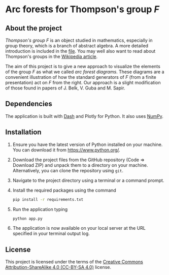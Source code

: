 # Arc forests for Thompson's group $F$

## About the project

*Thompson's group $F$* is an object studied in mathematics, especially in group theory, which is a branch of abstract algebra.
A more detailed introduction is included in the [file](/domain/math-details.md). You may well also want to read about Thompson's groups in the [Wikipedia article](https://en.wikipedia.org/wiki/Thompson_groups).

The aim of this project is to give a new approach to visualize the elements of the group $F$ as what we called *arc forest diagrams*. These diagrams are a convenient illustration of how the standard generators of $F$ (from a finite presentation) act on $F$ from the right. Our approach is a slight modification of those found in papers of J. Belk, V. Guba and M. Sapir.

## Dependencies

The application is built with [Dash](https://dash.plotly.com/) and Plotly for Python. It also uses [NumPy](https://numpy.org/).

## Installation

1. Ensure you have the latest version of Python installed on your machine. You can download it from https://www.python.org/.

2. Download the project files from the GitHub repository (Code => Download ZIP) and unpack them to a directory on your machine. Alternatively, you can clone the repository using `git`.

3. Navigate to the project directory using a terminal or a command prompt.

4. Install the required packages using the command
    ```sh
    pip install -r requirements.txt
    ```

5. Run the application typing
    ```sh
    python app.py
    ```

6. The application is now available on your local server at the URL specified in your terminal output log.

## License

This project is licensed under the terms of the [Creative Commons Attribution-ShareAlike 4.0 (CC-BY-SA 4.0)](https://creativecommons.org/licenses/by-sa/4.0/deed.en) license.